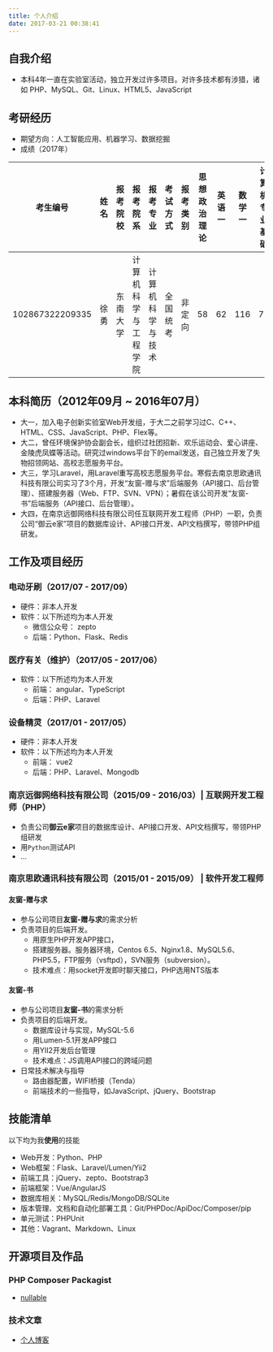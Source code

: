```yaml
---
title: 个人介绍
date: 2017-03-21 00:38:41
---
```


## 自我介绍

- 本科4年一直在实验室活动，独立开发过许多项目。对许多技术都有涉猎，诸如 PHP、MySQL、Git、Linux、HTML5、JavaScript

## 考研经历

- 期望方向：人工智能应用、机器学习、数据挖掘
- 成绩（2017年）

| 考生编号 | 姓名 | 报考院校 | 报考院系 | 报考专业 | 考试方式 | 报考类别 | 思想政治理论 | 英语一 | 数学一 | 计算机专业基础 | 总分 | 专业排名 | 
|:--------:|:----:|:--------:|:--------:|:--------:|:--------:|:--------:|:------------:|:------:|:------:|:--------------:|:----:|:--------:|
|102867322209335 | 徐勇 | 东南大学 | 计算机科学与工程学院 | 计算机科学与技术 | 全国统考 | 非定向 | 58 | 62 | 116 | 70 | 306 | 193 | 

## 本科简历（2012年09月 ~ 2016年07月）

- 大一，加入电子创新实验室Web开发组，于大二之前学习过C、C++、HTML、CSS、JavaScript、PHP、Flex等。
- 大二，曾任环境保护协会副会长，组织过社团招新、欢乐运动会、爱心讲座、金陵虎凤蝶等活动。研究过windows平台下的email发送，自己独立开发了失物招领网站、高校志愿服务平台。
- 大三，学习Laravel，用Laravel重写高校志愿服务平台。寒假去南京思欧通讯科技有限公司实习了3个月，开发“友窗-赠与求”后端服务（API接口、后台管理）、搭建服务器（Web、FTP、SVN、VPN）；暑假在该公司开发“友窗-书”后端服务（API接口、后台管理）。
- 大四，在南京远御网络科技有限公司任互联网开发工程师（PHP）一职，负责公司“御云e家”项目的数据库设计、API接口开发、API文档撰写，带领PHP组研发。


## 工作及项目经历

### 电动牙刷（2017/07 - 2017/09）

- 硬件：非本人开发
- 软件：以下所述均为本人开发
    + 微信公众号： zepto
    + 后端：Python、Flask、Redis

### 医疗有关（维护）（2017/05 - 2017/06）

- 软件：以下所述均为本人开发
    + 前端： angular、TypeScript
    + 后端：PHP、Laravel

### 设备精灵（2017/01 - 2017/05）

- 硬件：非本人开发
- 软件：以下所述均为本人开发
    + 前端： vue2
    + 后端：PHP、Laravel、Mongodb

### 南京远御网络科技有限公司（2015/09 - 2016/03）| 互联网开发工程师（PHP）

- 负责公司**御云e家**项目的数据库设计、API接口开发、API文档撰写，带领PHP组研发
- 用`Python`测试API
- ...

### 南京思欧通讯科技有限公司（2015/01 - 2015/09） | 软件开发工程师

#### 友窗-赠与求
- 参与公司项目**友窗-赠与求**的需求分析
- 负责项目的后端开发。
    - 用原生PHP开发APP接口，
    - 搭建服务器。服务器环境，Centos 6.5、Nginx1.8、MySQL5.6、PHP5.5，FTP服务（vsftpd），SVN服务（subversion）。
    - 技术难点：用socket开发即时聊天接口，PHP选用NTS版本

#### 友窗-书
- 参与公司项目**友窗-书**的需求分析
- 负责项目的后端开发。
    - 数据库设计与实现，MySQL-5.6
    - 用Lumen-5.1开发APP接口
    - 用YII2开发后台管理
    - 技术难点：JS调用API接口的跨域问题
- 日常技术解决与指导
    - 路由器配置，WIFI桥接（Tenda）
    - 前端技术的一些指导，如JavaScript、jQuery、Bootstrap

## 技能清单

以下均为我**使用**的技能

- Web开发：Python、PHP
- Web框架：Flask、Laravel/Lumen/Yii2
- 前端工具：jQuery、zepto、Bootstrap3
- 前端框架：Vue/AngularJS
- 数据库相关：MySQL/Redis/MongoDB/SQLite
- 版本管理、文档和自动化部署工具：Git/PHPDoc/ApiDoc/Composer/pip
- 单元测试：PHPUnit
- 其他：Vagrant、Markdown、Linux

## 开源项目及作品

### PHP Composer Packagist

- [nullable](https://packagist.org/packages/xiyusullos/nullable)

### 技术文章

- [个人博客](http://blog.xy-jit.cc)
